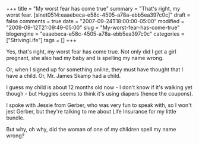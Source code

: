 +++
title = "My worst fear has come true"
summary = "That's right, my worst fear. [slnet0514:eaaebeca-e58c-4505-a78a-ebb5ea397c0c]"
draft = false
comments = true
date = "2007-09-24T18:00:00-05:00"
modified = "2009-09-12T21:09:49-05:00"
slug = "My-worst-fear-has-come-true"
blogengine = "eaaebeca-e58c-4505-a78a-ebb5ea397c0c"
categories = ["StrivingLife"]
tags = []
+++

<p>Yes, that's right, my worst fear has come true. Not only did I get a girl pregnant, she also had my baby and is spelling my name wrong.</p>
<p>Or, when I signed up for something online, they must have thought that I have a child. Or, Mr. James Skamp had a child.</p>
<p>I guess my child is about 12 months old now - I don't know if it's walking yet though - but Huggies seems to think it's using diapers (hence the coupons).</p>
<p>I spoke with Jessie from Gerber, who was very fun to speak with, so I won't jest Gerber, but they're talking to me about Life Insurance for my little bundle.</p>
<p>But why, oh why, did the woman of one of my children spell my name wrong?</p>
